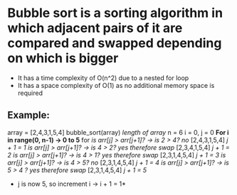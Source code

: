 # Bubble sort is a sorting algorithm in which adjacent pairs of it are compared and swapped depending on which is bigger
- It has a time complexity of O(n^2) due to a nested for loop
- It has a space complexity of O(1) as no additional memory space is required

## Example: 
array = [2,4,3,1,5,4]
bubble_sort(array)
*length of array* n = 6
i = 0, j = 0 
**For i in range(0, n-1) -> 0 to 5**
for
*is arr[j] > arr[j+1]? -> is 2 > 4? no* 
[2,4,3,1,5,4] *j + 1 = 1*
*is arr[j] > arr[j+1]? -> is 4 > 2? yes therefore swap* 
[2,3,4,1,5,4] *j + 1 = 2*
*is arr[j] > arr[j+1]? -> is 4 > 1? yes therefore swap* 
[2,3,1,4,5,4] *j + 1 = 3*
*is arr[j] > arr[j+1]? -> is 4 > 5? no* 
[2,3,1,4,5,4] *j + 1 = 4*
*is arr[j] > arr[j+1]? -> is 5 > 4 ? yes therefore swap*
[2,3,1,4,5,4] *j + 1 = 5*
* j is now 5, so increment i -> i + 1 = 1*
